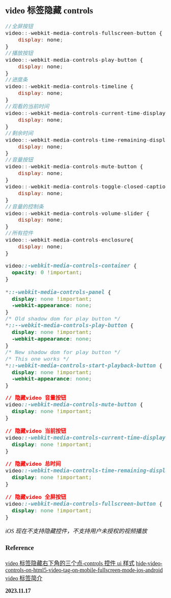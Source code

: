 <font size=4 face='楷体'>

## video 标签隐藏 controls

```js
//全屏按钮
video::-webkit-media-controls-fullscreen-button {
    display: none;
}
//播放按钮
video::-webkit-media-controls-play-button {
    display: none;
}
//进度条
video::-webkit-media-controls-timeline {
    display: none;
}
//观看的当前时间
video::-webkit-media-controls-current-time-display{
    display: none;
}
//剩余时间
video::-webkit-media-controls-time-remaining-display {
    display: none;
}
//音量按钮
video::-webkit-media-controls-mute-button {
    display: none;
}
video::-webkit-media-controls-toggle-closed-captions-button {
    display: none;
}
//音量的控制条
video::-webkit-media-controls-volume-slider {
    display: none;
}
//所有控件
video::-webkit-media-controls-enclosure{
    display: none;
}
```

```css
video::-webkit-media-controls-container {
  opacity: 0 !important;
}

*::-webkit-media-controls-panel {
  display: none !important;
  -webkit-appearance: none;
}
/* Old shadow dom for play button */
*::--webkit-media-controls-play-button {
  display: none !important;
  -webkit-appearance: none;
}
/* New shadow dom for play button */
/* This one works */
*::-webkit-media-controls-start-playback-button {
  display: none !important;
  -webkit-appearance: none;
}
```

```css
// 隐藏video 音量按钮
video::-webkit-media-controls-mute-button {
  display: none !important;
}

// 隐藏video 当前按钮
video::-webkit-media-controls-current-time-display {
  display: none !important;
}

// 隐藏video 总时间
video::-webkit-media-controls-time-remaining-display {
  display: none !important;
}

// 隐藏video 全屏按钮
video::-webkit-media-controls-fullscreen-button {
  display: none !important;
}
```

_iOS 现在不支持隐藏控件，不支持用户未授权的视频播放_

### Reference

[video 标签隐藏右下角的三个点-controls 控件 ui 样式](https://blog.csdn.net/qq_42374676/article/details/115379661)
[hide-video-controls-on-html5-video-tag-on-mobile-fullscreen-mode-ios-android](https://stackoverflow.com/questions/75403871)
[video 标签简介](https://www.cnblogs.com/ellen-mylife/p/10712935.html)

**2023.11.17**
